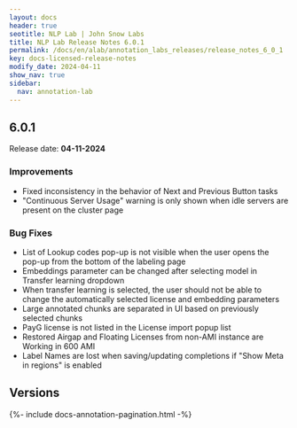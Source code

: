 ```yaml
---
layout: docs
header: true
seotitle: NLP Lab | John Snow Labs
title: NLP Lab Release Notes 6.0.1
permalink: /docs/en/alab/annotation_labs_releases/release_notes_6_0_1
key: docs-licensed-release-notes
modify_date: 2024-04-11
show_nav: true
sidebar:
  nav: annotation-lab
---
```


<div class="h3-box" markdown="1">

## 6.0.1

Release date: **04-11-2024**

### Improvements
- Fixed inconsistency in the behavior of Next and Previous Button tasks
- "Continuous Server Usage" warning is only shown when idle servers are present on the cluster page

### Bug Fixes
- List of Lookup codes pop-up is not visible when the user opens the pop-up from the bottom of the labeling page
- Embeddings parameter can be changed after selecting model in Transfer learning dropdown
- When transfer learning is selected, the user should not be able to change the automatically selected license and embedding parameters
- Large annotated chunks are separated in UI based on previously selected chunks
- PayG license is not listed in the License import popup list
- Restored Airgap and Floating Licenses from non-AMI instance are Working in 600 AMI
- Label Names are lost when saving/updating completions if "Show Meta in regions" is enabled


</div><div class="prev_ver h3-box" markdown="1">

## Versions

</div>

{%- include docs-annotation-pagination.html -%}
